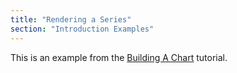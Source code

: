 ```yaml
---
title: "Rendering a Series"
section: "Introduction Examples"
---
```


This is an example from the [Building A Chart](/introduction/building-a-chart) tutorial.